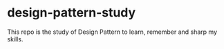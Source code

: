 # design-pattern-study
This repo is the study of Design Pattern to learn, remember and sharp my skills.
